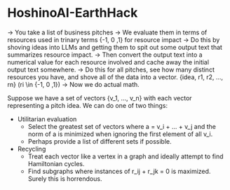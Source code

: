 # HoshinoAI-EarthHack
-> You take a list of business pitches
-> We evaluate them in terms of resources used in trinary terms {-1, 0 ,1} for resource impact
    -> Do this by shoving ideas into LLMs and getting them to spit out some output text that summarizes resource impact.
    -> Then convert the output text into a numerical value for each resource involved and cache away the initial output text somewhere.
    -> Do this for all pitches, see how many distinct resources you have, and shove all of the data into a vector. {idea, r1, r2, ..., rn} (ri \in {-1, 0 ,1})
-> Now we do actual math. 

Suppose we have a set of vectors {v_1, ..., v_n} with each vector representing a pitch idea. 
We can do one of two things:
- Utilitarian evaluation
    - Select the greatest set of vectors where a = v_i + ... + v_j and the norm of a is minimized when ignoring the first element of all v_i. 
    - Perhaps provide a list of different sets if possible.
- Recycling 
    - Treat each vector like a vertex in a graph and ideally attempt to find Hamiltonian cycles.
    - Find subgraphs where instances of r_ij + r_jk = 0 is maximized. Surely this is horrendous.

 